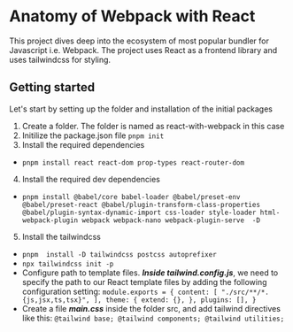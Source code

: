 # Anatomy of Webpack with React
This project dives deep into the ecosystem of most popular bundler for Javascript i.e. Webpack. The project uses React as a frontend library and uses tailwindcss for styling. 

## Getting started
Let's start by setting up the folder and installation of the initial packages
1. Create a folder. The folder is named as react-with-webpack in this case
2. Initilize the package.json file  `pnpm init`
3. Install the required dependencies 
  - `pnpm install react react-dom prop-types react-router-dom`
4. Install the required dev dependencies
  - `pnpm install @babel/core babel-loader @babel/preset-env @babel/preset-react @babel/plugin-transform-class-properties @babel/plugin-syntax-dynamic-import css-loader style-loader html-webpack-plugin webpack webpack-nano webpack-plugin-serve  -D`
5. Install the tailwindcss
  - `pnpm  install -D tailwindcss postcss autoprefixer`
  - `npx tailwindcss init -p`
  - Configure path to template files. ***Inside tailwind.config.js***, we need to specify the path to our React template files by adding the following configuration setting:
    `
    module.exports = {
      content: [
        "./src/**/*.{js,jsx,ts,tsx}",
      ],
      theme: {
        extend: {},
      },
      plugins: [],
    }
  `
  - Create a file ***main.css*** inside the folder src, and add tailwind directives like this:
    `
    @tailwind base;
    @tailwind components;
    @tailwind utilities;
    `
  